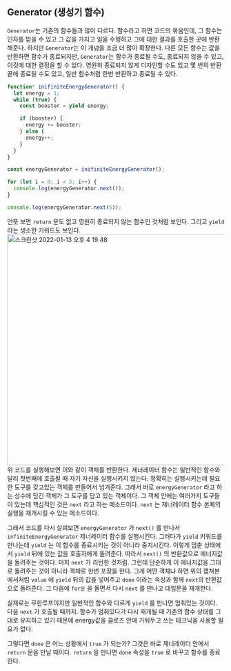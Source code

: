 ## Generator (생성기 함수)
```Generator```는 기존의 함수들과 많이 다르다. 함수라고 하면 코드의 묶음인데, 그 함수는 인자를 받을 수 있고 그 값을 가지고 일을 수행하고 그에 대한 결과를 호출한 곳에 반환해준다. 하지만 ```Generator```는 이 개념을 조금 더 많이 확장한다. 다른 모든 함수는 값을 반환하면 함수가 종료되지만, ```Generator```는 함수가 종료될 수도, 종료되지 않을 수 있고, 이것에 대한 결정을 할 수 있다. 영원히 종료되지 않게 디자인할 수도 있고 몇 번의 반환 끝에 종료될 수도 있고, 일반 함수처럼 한번 반환하고 종료될 수 있다. 

```javascript
function* inifiniteEnergyGenerator() {
  let energy = 1;
  while (true) {
    const booster = yield energy;

    if (booster) {
      energy += booster;
    } else {
      energy++;
    }
  }
}

const energyGenerator = inifiniteEnergyGenerator();

for (let i = 0; i < 5; i++) {
  console.log(energyGenerator.next());
}

console.log(energyGenerator.next(5));
```

언뜻 보면 ```return``` 문도 없고 영원히 종료되지 않는 함수인 것처럼 보인다. 그리고 ```yield``` 라는 생소한 키워드도 보인다.
<img width="534" alt="스크린샷 2022-01-13 오후 4 19 48" src="https://user-images.githubusercontent.com/62709718/149283746-0e1b9000-c612-466b-be3e-66beaee964f3.png">
위 코드를 실행해보면 이와 같이 객체를 반환한다. 제너레이터 함수는 일반적인 함수와 달리 첫번째에 호출될 때 자기 자신을 실행시키지 않는다. 정확히는 실행시키는데 필요한 도구를 갖고있는 객체를 만들어서 넘겨준다. 그래서 바로 ```energyGenerator``` 라고 하는 상수에 담긴 객체가 그 도구를 담고 있는 객체이다. 그 객체 안에는 여러가지 도구들이 있는데 핵심적인 것은 ```next``` 라고 하는 메소드이다. ```next``` 는 제너레이터 함수 본체의 실행을 재개시킬 수 있는 메소드이다.

그래서 코드를 다시 살펴보면 ```energyGenerator``` 가 ```next()``` 를 만나서 ```infiniteEnergyGenerator``` 제너레이터 함수를 실행시킨다. 그러다가 ```yield``` 키워드를 만나는데 ```yield``` 는 이 함수를 종료시키는 것이 아니라 중지시킨다. 이렇게 멈춘 상태에서 ```yield``` 뒤에 있는 값을 호출자에게 돌려준다. 따라서 ```next()``` 의 반환값으로 에너지값을 돌려주는 것이다. 마치 ```next``` 가 리턴한 것처럼. 그런데 단순하게 이 에너지값을 그대로 돌려주는 것이 아니라 객체로 한번 포장을 한다. 그게 어떤 객체냐 하면 위의 캡쳐본에서처럼 ```value``` 에 ```yield``` 뒤의 값을 넣어주고 ```done``` 이라는 속성과 함께 ```next```의 반환값으로 돌려준다. 그 다음에 ```for문``` 을 돌면서 다시 ```next``` 를 만나고 대입문을 재개한다.

실제로는 무한루프이지만 일반적인 함수와 다르게 ```yield``` 를 만나면 멈춰있는 것이다. 다음 ```next``` 가 호출될 때까지. 함수가 멈춰있다가 다시 재개될 때 기존의 함수 상태를 그대로 유지하고 있기 때문에 energy값을 클로즈 안에 가둬두고 쓰는 테크닉을 사용할 필요가 없다.

그렇다면 ```done``` 은 어느 상황에서 ```true``` 가 되는가? 그것은 바로 제너레이터 안에서 ```return``` 문을 만날 때이다. ```return``` 을 만나면 ```done``` 속성을 ```true``` 로 바꾸고 함수를 종료한다.
